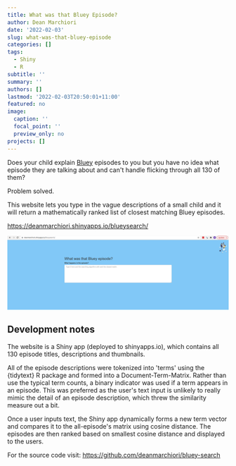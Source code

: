 ```yaml
---
title: What was that Bluey Episode?
author: Dean Marchiori
date: '2022-02-03'
slug: what-was-that-bluey-episode
categories: []
tags:
  - Shiny
  - R
subtitle: ''
summary: ''
authors: []
lastmod: '2022-02-03T20:50:01+11:00'
featured: no
image:
  caption: ''
  focal_point: ''
  preview_only: no
projects: []
---
```


Does your child explain [Bluey](https://en.wikipedia.org/wiki/Bluey_(2018_TV_series)) episodes 
to you but you have no idea what episode they are talking about and can't handle
flicking through all 130 of them?  

Problem solved.   

This website lets you type in the vague descriptions of a small child and it will
return a mathematically ranked list of closest matching Bluey episodes.  

https://deanmarchiori.shinyapps.io/blueysearch/ 

![](images/bluey.png)

## Development notes  

The website is a Shiny app (deployed to shinyapps.io), which contains all 130 episode titles, descriptions
and thumbnails. 

All of the episode descriptions were tokenized into 'terms' using the {tidytext} R package 
and formed into a Document-Term-Matrix. Rather than use the typical term counts,
a binary indicator was used if a term appears in an episode. This was preferred as the user's text input
is unlikely to really mimic the detail of an episode description, which threw
the similarity measure out a bit. 

Once a user inputs text, the Shiny app dynamically forms a new term vector and 
compares it to the all-episode's matrix using cosine distance. The episodes are then ranked
based on smallest cosine distance and displayed to the users.  

For the source code visit: https://github.com/deanmarchiori/bluey-search
